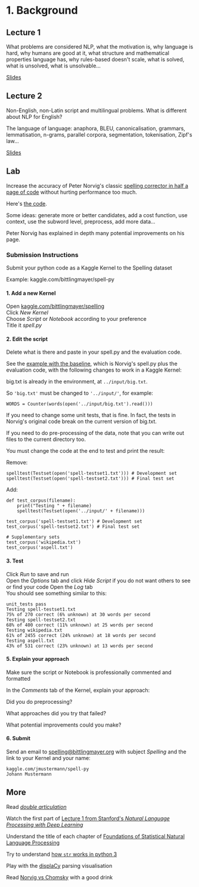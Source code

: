 # 1. Background

## Lecture 1

What problems are considered NLP, what the motivation is, why language is hard, why humans are good at it, what structure and mathematical properties language has, why rules-based doesn't scale, what is solved, what is unsolved, what is unsolvable…

[Slides](https://docs.google.com/presentation/d/1PFiCfZj1OwgRlZRMAew91Q-gwkPe0z0jqBRabwqO9ik/edit?usp=sharing)

## Lecture 2

Non-English, non-Latin script and multilingual problems.  What is different about NLP for English?

The language of language: anaphora, BLEU, canonicalisation, grammars, lemmatisation, n-grams, parallel corpora, segmentation, tokenisation, Zipf's law...

[Slides](https://docs.google.com/presentation/d/1_m43ckMWY5PDyo1oPPG5SyLkI-pF7wDfnCwTqoeHAiI/edit?usp=sharing)

## Lab
Increase the accuracy of Peter Norvig's classic [spelling corrector in half a page of code](http://norvig.com/spell-correct.html) without hurting performance too much.

Here's [the code](https://gist.github.com/bittlingmayer/568c04604efff73dbe2c6140c7c87a72).

Some ideas: generate more or better candidates, add a cost function, use context, use the subword level, preprocess, add more data...

Peter Norvig has explained in depth many potential improvements on his page.

### Submission Instructions

Submit your python code as a Kaggle Kernel to the Spelling dataset

Example:  kaggle.com/bittlingmayer/spell-py

#### 1. Add a new Kernel  
Open <a href="https://kaggle.com/bittlingmayer/spelling/" target="_blank">kaggle.com/bittlingmayer/spelling</a>  
Click *New Kernel*  
Choose *Script* or *Notebook* according to your preference  
Title it *spell.py*

#### 2. Edit the script

Delete what is there and paste in your spell.py and the evaluation code.

See the [example with the baseline](https://www.kaggle.com/bittlingmayer/spell-py), which is Norvig's spell.py plus the evaluation code, with the following changes to work in a Kaggle Kernel:

big.txt is already in the environment, at `../input/big.txt`.

So `'big.txt'` must be changed to `'../input/'`, for example:  
```
WORDS = Counter(words(open('../input/big.txt').read()))
```
If you need to change some unit tests, that is fine.  In fact, the tests in Norvig's original code break on the current version of big.txt.

If you need to do pre-processing of the data, note that you can write out files to the current directory too.

You must change the code at the end to test and print the result:

Remove:
```
spelltest(Testset(open('spell-testset1.txt'))) # Development set
spelltest(Testset(open('spell-testset2.txt'))) # Final test set
```

Add:
```
def test_corpus(filename):
    print("Testing " + filename)
    spelltest(Testset(open('../input/' + filename)))     

test_corpus('spell-testset1.txt') # Development set
test_corpus('spell-testset2.txt') # Final test set

# Supplementary sets
test_corpus('wikipedia.txt')
test_corpus('aspell.txt')
```

#### 3. Test
Click *Run* to save and run  
Open the *Options* tab and click *Hide Script* if you do not want others to see or find your code
Open the *Log* tab  
You should see something similar to this:  
```
unit_tests pass
Testing spell-testset1.txt
75% of 270 correct (6% unknown) at 30 words per second
Testing spell-testset2.txt
68% of 400 correct (11% unknown) at 25 words per second
Testing wikipedia.txt
61% of 2455 correct (24% unknown) at 18 words per second
Testing aspell.txt
43% of 531 correct (23% unknown) at 13 words per second 
```

#### 5. Explain your approach

Make sure the script or Notebook is professionally commented and formatted

In the *Comments* tab of the Kernel, explain your approach:

Did you do preprocessing?

What approaches did you try that failed?

What potential improvements could you make?

#### 6. Submit

Send an email to spelling@bittlingmayer.org with subject *Spelling* and the link to your Kernel and your name: 
```
kaggle.com/jmustermann/spell-py
Johann Mustermann
```


## More

Read [*double articulation*](https://en.wikipedia.org/wiki/Double_articulation)

Watch the first part of [Lecture 1 from Stanford's *Natural Language Processing with Deep Learning*](https://www.youtube.com/watch?v=OQQ-W_63UgQ)  

Understand the title of each chapter of [Foundations of Statistical Natural Language Processing](https://nlp.stanford.edu/fsnlp/)  

Try to understand [how `str` works in python 3](https://docs.python.org/3/howto/unicode.html#python-s-unicode-support)  

Play with the [displaCy](https://demos.explosion.ai/displacy/) parsing visualisation

Read [Norvig vs Chomsky](http://norvig.com/chomsky.html) with a good drink


